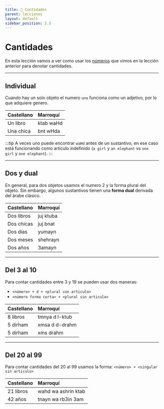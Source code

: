 ```yaml
---
title: 🔢 Cantidades
parent: lecciones
layout: default
sidebar_position: 2.3
---
```


# Cantidades

En esta lección vamos a ver como usar los [números](./2.2-numeros.md) que vimos en la lección anterior para denotar cantidades.

---

## Individual

Cuando hay un solo objeto el numero `uno` funciona como un adjetivo, por lo que adquiere genero.

| Castellano | Marroquí  |
|:-----------|:----------|
| Un libro   | ktab waHd |
| Una chica  | bnt wHda  |

:::tip
A veces uno puede encontrar `waHd` antes de un sustantivo, en ese caso está funcionando como articulo indefinido (`a girl` y `an elephant` vs `one girl` y `one elephant`).
:::

---

## Dos y dual

En general, para dos objetos usamos el numero 2 y la forma plural del objeto. Sin embargo, algunos sustantivos tienen una **forma dual** derivada del árabe clásico. 

| Castellano | Marroquí  |
|:-----------|:----------|
| Dos libros | juj ktuba |
| Dos chicas | juj bnat  |
| Dos días   | yumayn    |
| Dos meses  | shehrayn  |
| Dos años   | 3amayn    |

---

## Del 3 al 10

Para contar cantidades entre 3 y 19 se pueden usar dos maneras:
- `<número> + d + <plural con articulo>`
- `<número forma corta> + <plural sin articulo>`

| Castellano | Marroquí       |
|:-----------|:---------------|
| 8 libros   | tmnya d l-ktub |
| 5 dirham   | xmsa d d-drahm |
| 5 dirham   | xms drahm      |

---

## Del 20 al 99

Para contar cantidades del 20 al 99 usamos la forma: `<número> + <singular sin articulo>`

| Castellano | Marroquí            |
|:-----------|:--------------------|
| 21 libros  | wahd wa ashrin ktab |
| 42 años    | tnayn wa rb3in 3am  |